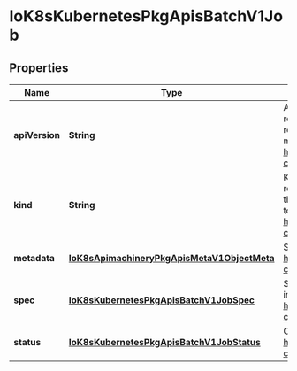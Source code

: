 
# IoK8sKubernetesPkgApisBatchV1Job

## Properties
Name | Type | Description | Notes
------------ | ------------- | ------------- | -------------
**apiVersion** | **String** | APIVersion defines the versioned schema of this representation of an object. Servers should convert recognized schemas to the latest internal value, and may reject unrecognized values. More info: https://git.k8s.io/community/contributors/devel/api-conventions.md#resources |  [optional]
**kind** | **String** | Kind is a string value representing the REST resource this object represents. Servers may infer this from the endpoint the client submits requests to. Cannot be updated. In CamelCase. More info: https://git.k8s.io/community/contributors/devel/api-conventions.md#types-kinds |  [optional]
**metadata** | [**IoK8sApimachineryPkgApisMetaV1ObjectMeta**](IoK8sApimachineryPkgApisMetaV1ObjectMeta.md) | Standard object&#39;s metadata. More info: https://git.k8s.io/community/contributors/devel/api-conventions.md#metadata |  [optional]
**spec** | [**IoK8sKubernetesPkgApisBatchV1JobSpec**](IoK8sKubernetesPkgApisBatchV1JobSpec.md) | Specification of the desired behavior of a job. More info: https://git.k8s.io/community/contributors/devel/api-conventions.md#spec-and-status |  [optional]
**status** | [**IoK8sKubernetesPkgApisBatchV1JobStatus**](IoK8sKubernetesPkgApisBatchV1JobStatus.md) | Current status of a job. More info: https://git.k8s.io/community/contributors/devel/api-conventions.md#spec-and-status |  [optional]




